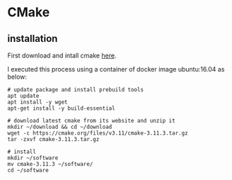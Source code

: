 # CMake

## installation

First download and intall cmake [here](https://cmake.org/download/). 

I executed this process using a container of docker image ubuntu:16.04 as below:

```shell
# update package and install prebuild tools
apt update
apt install -y wget
apt-get install -y build-essential

# download latest cmake from its website and unzip it
mkdir ~/download && cd ~/download
wget -c https://cmake.org/files/v3.11/cmake-3.11.3.tar.gz
tar -zxvf cmake-3.11.3.tar.gz

# install
mkdir ~/software 
mv cmake-3.11.3 ~/software/
cd ~/software
```
